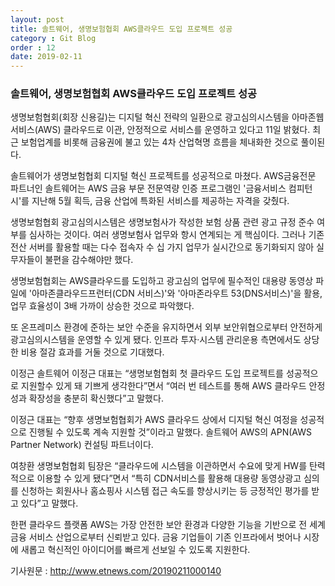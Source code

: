 ```yaml
---
layout: post
title: 솔트웨어, 생명보험협회 AWS클라우드 도입 프로젝트 성공
category : Git Blog
order : 12
date: 2019-02-11
---
```



### 솔트웨어, 생명보험협회 AWS클라우드 도입 프로젝트 성공


생명보험협회(회장 신용길)는 디지털 혁신 전략의 일환으로 광고심의시스템을 아마존웹서비스(AWS) 클라우드로 이관, 안정적으로 서비스를 운영하고 있다고 11일 밝혔다. 최근 보험업계를 비롯해 금융권에 불고 있는 4차 산업혁명 흐름을 체내화한 것으로 풀이된다.

솔트웨어가 생명보험협회 디지털 혁신 프로젝트를 성공적으로 마쳤다. AWS금융전문 파트너인 솔트웨어는 AWS 금융 부문 전문역량 인증 프로그램인 '금융서비스 컴피턴시'를 지난해 5월 획득, 금융 산업에 특화된 서비스를 제공하는 자격을 갖췄다.

생명보험협회 광고심의시스템은 생명보험사가 작성한 보험 상품 관련 광고 규정 준수 여부를 심사하는 것이다. 여러 생명보험사 업무와 항시 연계되는 게 핵심이다. 그러나 기존 전산 서버를 활용할 때는 다수 접속자 수 십 가지 업무가 실시간으로 동기화되지 않아 실무자들이 불편을 감수해야만 했다.

생명보험협회는 AWS클라우드를 도입하고 광고심의 업무에 필수적인 대용량 동영상 파일에 '아마존클라우드프런터(CDN 서비스)'와 '아마존라우트 53(DNS서비스)'을 활용, 업무 효율성이 3배 가까이 상승한 것으로 파악했다.

또 온프레미스 환경에 준하는 보안 수준을 유지하면서 외부 보안위협으로부터 안전하게 광고심의시스템을 운영할 수 있게 됐다. 인프라 투자·시스템 관리운용 측면에서도 상당한 비용 절감 효과를 거둘 것으로 기대했다.

이정근 솔트웨어 이정근 대표는 “생명보험협회 첫 클라우드 도입 프로젝트를 성공적으로 지원할수 있게 돼 기쁘게 생각한다”면서 “여러 번 테스트를 통해 AWS 클라우드 안정성과 확장성을 충분히 확신했다”고 말했다.

이정근 대표는 “향후 생명보험협회가 AWS 클라우드 상에서 디지털 혁신 여정을 성공적으로 진행될 수 있도록 계속 지원할 것”이라고 말했다. 솔트웨어 AWS의 APN(AWS Partner Network) 컨설팅 파트너이다.

여창환 생명보험협회 팀장은 “클라우드에 시스템을 이관하면서 수요에 맞게 HW를 탄력적으로 이용할 수 있게 됐다”면서 “특히 CDN서비스를 활용해 대용량 동영상광고 심의를 신청하는 회원사나 홈쇼핑사 시스템 접근 속도를 향상시키는 등 긍정적인 평가를 받고 있다”고 말했다.

한편 클라우드 플랫폼 AWS는 가장 안전한 보안 환경과 다양한 기능을 기반으로 전 세계 금융 서비스 산업으로부터 신뢰받고 있다. 금융 기업들이 기존 인프라에서 벗어나 시장에 새롭고 혁신적인 아이디어를 빠르게 선보일 수 있도록 지원한다.


기사원문 : http://www.etnews.com/20190211000140

